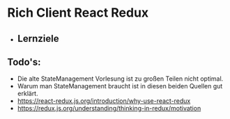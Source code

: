 # Rich Client React Redux

- Lernziele
    - 


## Todo's:

- Die alte StateManagement Vorlesung ist zu großen Teilen nicht optimal.
- Warum man StateManagement braucht ist in diesen beiden Quellen gut erklärt.
- https://react-redux.js.org/introduction/why-use-react-redux
- https://redux.js.org/understanding/thinking-in-redux/motivation